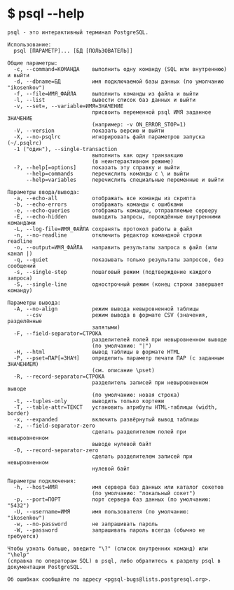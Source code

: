 # $ psql --help
	psql - это интерактивный терминал PostgreSQL.

	Использование:
	  psql [ПАРАМЕТР]... [БД [ПОЛЬЗОВАТЕЛЬ]]

	Общие параметры:
	  -c, --command=КОМАНДА    выполнить одну команду (SQL или внутреннюю) и выйти
	  -d, --dbname=БД          имя подключаемой базы данных (по умолчанию "ikosenkov")
	  -f, --file=ИМЯ_ФАЙЛА     выполнить команды из файла и выйти
	  -l, --list               вывести список баз данных и выйти
	  -v, --set=, --variable=ИМЯ=ЗНАЧЕНИЕ
	                           присвоить переменной psql ИМЯ заданное ЗНАЧЕНИЕ
	                           (например: -v ON_ERROR_STOP=1)
	  -V, --version            показать версию и выйти
	  -X, --no-psqlrc          игнорировать файл параметров запуска (~/.psqlrc)
	  -1 ("один"), --single-transaction
	                           выполнить как одну транзакцию
	                           (в неинтерактивном режиме)
	  -?, --help[=options]     показать эту справку и выйти
	      --help=commands      перечислить команды с \ и выйти
	      --help=variables     перечислить специальные переменные и выйти

	Параметры ввода/вывода:
	  -a, --echo-all           отображать все команды из скрипта
	  -b, --echo-errors        отображать команды с ошибками
	  -e, --echo-queries       отображать команды, отправляемые серверу
	  -E, --echo-hidden        выводить запросы, порождённые внутренними командами
	  -L, --log-file=ИМЯ_ФАЙЛА сохранять протокол работы в файл
	  -n, --no-readline        отключить редактор командной строки readline
	  -o, --output=ИМЯ_ФАЙЛА   направить результаты запроса в файл (или канал |)
	  -q, --quiet              показывать только результаты запросов, без сообщений
	  -s, --single-step        пошаговый режим (подтверждение каждого запроса)
	  -S, --single-line        однострочный режим (конец строки завершает команду)

	Параметры вывода:
	  -A, --no-align           режим вывода невыровненной таблицы
	      --csv                режим вывода в формате CSV (значения, разделённые
	                           запятыми)
	  -F, --field-separator=СТРОКА
	                           разделителей полей при невыровненном выводе
	                           (по умолчанию: "|")
	  -H, --html               вывод таблицы в формате HTML
	  -P, --pset=ПАР[=ЗНАЧ]    определить параметр печати ПАР (с заданным ЗНАЧЕНИЕМ)
	                           (см. описание \pset)
	  -R, --record-separator=СТРОКА
	                           разделитель записей при невыровненном выводе
	                           (по умолчанию: новая строка)
	  -t, --tuples-only        выводить только кортежи
	  -T, --table-attr=ТЕКСТ   установить атрибуты HTML-таблицы (width, border)
	  -x, --expanded           включить развёрнутый вывод таблицы
	  -z, --field-separator-zero
	                           сделать разделителем полей при невыровненном
	                           выводе нулевой байт
	  -0, --record-separator-zero
	                           сделать разделителем записей при невыровненном
	                           нулевой байт

	Параметры подключения:
	  -h, --host=ИМЯ           имя сервера баз данных или каталог сокетов
	                           (по умолчанию: "локальный сокет")
	  -p, --port=ПОРТ          порт сервера баз данных (по умолчанию: "5432")
	  -U, --username=ИМЯ       имя пользователя (по умолчанию: "ikosenkov")
	  -w, --no-password        не запрашивать пароль
	  -W, --password           запрашивать пароль всегда (обычно не требуется)

	Чтобы узнать больше, введите "\?" (список внутренних команд) или "\help"
	(справка по операторам SQL) в psql, либо обратитесь к разделу psql в
	документации PostgreSQL.

	Об ошибках сообщайте по адресу <pgsql-bugs@lists.postgresql.org>.


